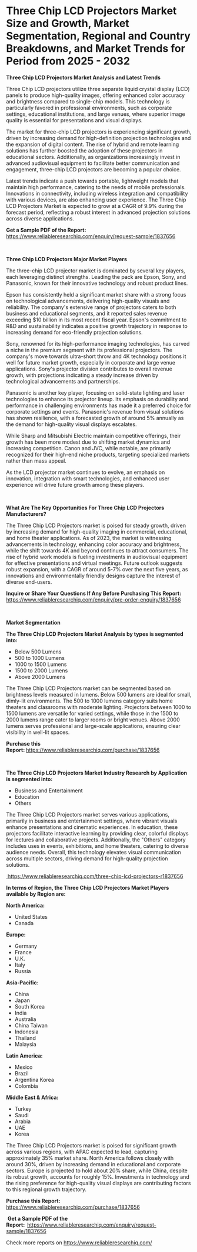 <p><h1>Three Chip LCD Projectors Market Size and Growth, Market Segmentation, Regional and Country Breakdowns, and Market Trends for Period from 2025 -  2032</h1></p><p><strong>Three Chip LCD Projectors Market Analysis and Latest Trends</strong></p>
<p><p>Three Chip LCD projectors utilize three separate liquid crystal display (LCD) panels to produce high-quality images, offering enhanced color accuracy and brightness compared to single-chip models. This technology is particularly favored in professional environments, such as corporate settings, educational institutions, and large venues, where superior image quality is essential for presentations and visual displays. </p><p>The market for three-chip LCD projectors is experiencing significant growth, driven by increasing demand for high-definition projection technologies and the expansion of digital content. The rise of hybrid and remote learning solutions has further boosted the adoption of these projectors in educational sectors. Additionally, as organizations increasingly invest in advanced audiovisual equipment to facilitate better communication and engagement, three-chip LCD projectors are becoming a popular choice.</p><p>Latest trends indicate a push towards portable, lightweight models that maintain high performance, catering to the needs of mobile professionals. Innovations in connectivity, including wireless integration and compatibility with various devices, are also enhancing user experience. The Three Chip LCD Projectors Market is expected to grow at a CAGR of 9.9% during the forecast period, reflecting a robust interest in advanced projection solutions across diverse applications.</p></p>
<p><strong>Get a Sample PDF of the Report:&nbsp;</strong> <a href="https://www.reliableresearchiq.com/enquiry/request-sample/1837656?utm_campaign=2207&utm_medium=2&utm_source=Github&utm_content=ia&utm_term=10022025&utm_id=three-chip-lcd-projectors">https://www.reliableresearchiq.com/enquiry/request-sample/1837656</a></p>
<p>&nbsp;</p>
<p><strong>Three Chip LCD Projectors Major Market Players</strong></p>
<p><p>The three-chip LCD projector market is dominated by several key players, each leveraging distinct strengths. Leading the pack are Epson, Sony, and Panasonic, known for their innovative technology and robust product lines. </p><p>Epson has consistently held a significant market share with a strong focus on technological advancements, delivering high-quality visuals and reliability. The company's extensive range of projectors caters to both business and educational segments, and it reported sales revenue exceeding $10 billion in its most recent fiscal year. Epson's commitment to R&D and sustainability indicates a positive growth trajectory in response to increasing demand for eco-friendly projection solutions.</p><p>Sony, renowned for its high-performance imaging technologies, has carved a niche in the premium segment with its professional projectors. The company's move towards ultra-short throw and 4K technology positions it well for future market growth, especially in corporate and large venue applications. Sony's projector division contributes to overall revenue growth, with projections indicating a steady increase driven by technological advancements and partnerships.</p><p>Panasonic is another key player, focusing on solid-state lighting and laser technologies to enhance its projector lineup. Its emphasis on durability and performance in challenging environments has made it a preferred choice for corporate settings and events. Panasonic's revenue from visual solutions has shown resilience, with a forecasted growth of around 5% annually as the demand for high-quality visual displays escalates.</p><p>While Sharp and Mitsubishi Electric maintain competitive offerings, their growth has been more modest due to shifting market dynamics and increasing competition. Canon and JVC, while notable, are primarily recognized for their high-end niche products, targeting specialized markets rather than mass appeal.</p><p>As the LCD projector market continues to evolve, an emphasis on innovation, integration with smart technologies, and enhanced user experience will drive future growth among these players. </p></p>
<p>&nbsp;</p>
<p><strong>What Are The Key Opportunities For Three Chip LCD Projectors Manufacturers?</strong></p>
<p><p>The Three Chip LCD Projectors market is poised for steady growth, driven by increasing demand for high-quality imaging in commercial, educational, and home theater applications. As of 2023, the market is witnessing advancements in technology, enhancing color accuracy and brightness, while the shift towards 4K and beyond continues to attract consumers. The rise of hybrid work models is fueling investments in audiovisual equipment for effective presentations and virtual meetings. Future outlook suggests robust expansion, with a CAGR of around 5-7% over the next five years, as innovations and environmentally friendly designs capture the interest of diverse end-users.</p></p>
<p><strong>Inquire or Share Your Questions If Any Before Purchasing This Report:</strong> <a href="https://www.reliableresearchiq.com/enquiry/pre-order-enquiry/1837656?utm_campaign=2207&utm_medium=2&utm_source=Github&utm_content=ia&utm_term=10022025&utm_id=three-chip-lcd-projectors">https://www.reliableresearchiq.com/enquiry/pre-order-enquiry/1837656</a></p>
<p>&nbsp;</p>
<p><strong>Market Segmentation</strong></p>
<p><strong>The Three Chip LCD Projectors Market Analysis by types is segmented into:</strong></p>
<p><ul><li>Below 500 Lumens</li><li>500 to 1000 Lumens</li><li>1000 to 1500 Lumens</li><li>1500 to 2000 Lumens</li><li>Above 2000 Lumens</li></ul></p>
<p><p>The Three Chip LCD Projectors market can be segmented based on brightness levels measured in lumens. Below 500 lumens are ideal for small, dimly-lit environments. The 500 to 1000 lumens category suits home theaters and classrooms with moderate lighting. Projectors between 1000 to 1500 lumens are versatile for varied settings, while those in the 1500 to 2000 lumens range cater to larger rooms or bright venues. Above 2000 lumens serves professional and large-scale applications, ensuring clear visibility in well-lit spaces.</p></p>
<p><strong>Purchase this Report:&nbsp;</strong><a href="https://www.reliableresearchiq.com/purchase/1837656?utm_campaign=2207&utm_medium=2&utm_source=Github&utm_content=ia&utm_term=10022025&utm_id=three-chip-lcd-projectors">https://www.reliableresearchiq.com/purchase/1837656</a></p>
<p>&nbsp;</p>
<p><strong>The Three Chip LCD Projectors Market Industry Research by Application is segmented into:</strong></p>
<p><ul><li>Business and Entertainment</li><li>Education</li><li>Others</li></ul></p>
<p><p>The Three Chip LCD Projectors market serves various applications, primarily in business and entertainment settings, where vibrant visuals enhance presentations and cinematic experiences. In education, these projectors facilitate interactive learning by providing clear, colorful displays for lectures and collaborative projects. Additionally, the "Others" category includes uses in events, exhibitions, and home theaters, catering to diverse audience needs. Overall, this technology elevates visual communication across multiple sectors, driving demand for high-quality projection solutions.</p></p>
<p><a href="https://www.reliableresearchiq.com/three-chip-lcd-projectors-r1837656?utm_campaign=2207&utm_medium=2&utm_source=Github&utm_content=ia&utm_term=10022025&utm_id=three-chip-lcd-projectors">&nbsp;https://www.reliableresearchiq.com/three-chip-lcd-projectors-r1837656</a></p>
<p><strong>In terms of Region, the Three Chip LCD Projectors Market Players available by Region are:</strong></p>
<p>
    <p> <strong> North America: </strong>
        <ul>
            <li>United States</li>
            <li>Canada</li>
        </ul>
        </p> 
    <p> <strong> Europe: </strong>
        <ul>
            <li>Germany</li>
            <li>France</li>
            <li>U.K.</li>
            <li>Italy</li>
            <li>Russia</li>
        </ul>
        </p> 
    <p> <strong> Asia-Pacific: </strong>
        <ul>
            <li>China</li>
            <li>Japan</li>
            <li>South Korea</li>
            <li>India</li>
            <li>Australia</li>
            <li>China Taiwan</li>
            <li>Indonesia</li>
            <li>Thailand</li>
            <li>Malaysia</li>
        </ul>
        </p> 
    <p> <strong> Latin America: </strong>
        <ul>
            <li>Mexico</li>
            <li>Brazil</li>
            <li>Argentina Korea</li>
            <li>Colombia</li>
        </ul>
        </p> 
    <p> <strong> Middle East & Africa: </strong>
        <ul>
            <li>Turkey</li>
            <li>Saudi</li>
            <li>Arabia</li>
            <li>UAE</li>
            <li>Korea</li>
        </ul>
    </p>
    </p>
<p><p>The Three Chip LCD Projectors market is poised for significant growth across various regions, with APAC expected to lead, capturing approximately 35% market share. North America follows closely with around 30%, driven by increasing demand in educational and corporate sectors. Europe is projected to hold about 20% share, while China, despite its robust growth, accounts for roughly 15%. Investments in technology and the rising preference for high-quality visual displays are contributing factors to this regional growth trajectory.</p></p>
<p><strong>Purchase this Report: </strong><a href="https://www.reliableresearchiq.com/purchase/1837656?utm_campaign=2207&utm_medium=2&utm_source=Github&utm_content=ia&utm_term=10022025&utm_id=three-chip-lcd-projectors">https://www.reliableresearchiq.com/purchase/1837656</a></p>
<p>&nbsp;<strong>Get a Sample PDF of the Report:&nbsp;&nbsp;</strong><a href="https://www.reliableresearchiq.com/enquiry/request-sample/1837656?utm_campaign=2207&utm_medium=2&utm_source=Github&utm_content=ia&utm_term=10022025&utm_id=three-chip-lcd-projectors">https://www.reliableresearchiq.com/enquiry/request-sample/1837656</a></p>
<p><strong></strong></p>
<p>Check more reports on <a href="https://www.reliableresearchiq.com/?utm_campaign=2207&utm_medium=2&utm_source=Github&utm_content=ia&utm_term=10022025&utm_id=three-chip-lcd-projectors">https://www.reliableresearchiq.com/</a></p>